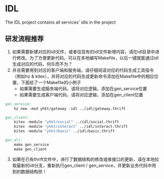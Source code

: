 # IDL
The IDL project contains all services' idls in the project

## 研发流程推荐
1. 如果需要新建对应的idl文件，或者往现有的idl文件新增内容，请在idl目录中进行修改。为了方便更新代码，可以在本地编写Makefile，以后一键就能通过idl生成对应的代码，何乐而不为？
2. 并且需要用到对应的客户端和服务端，请仔细阅读对应的代码生成工具指令（例如hz & kitex），并将对应的代码生成更新命令添加在Makefile中的相应位置，下面给了一个Makefile的小例子
   - 如果需要生成服务端代码，请将对应逻辑，添加在gen_service位置
   - 如果需要生成客户端代码，请将对应逻辑，添加在gen_client位置
```makefile
gen_service:
	hz new -mod yhkt/gateway -idl ../idl/gateway.thrift

gen_client:
	kitex -module "yhkt/social" ../idl/social.thrift
	kitex -module "yhkt/interact" ../idl/interact.thrift
	kitex -module "yhkt/basic" ../idl/basic.thrift

gen_all:
	make gen_service
	make gen_client
```

3. 如果在已有thrift文件中，进行了数据结构的修改或者接口的更新，请在本地拉取最新的idl分支，重新执行gen_client / gen_service，并更新业务代码中用到的数据结构昂！
